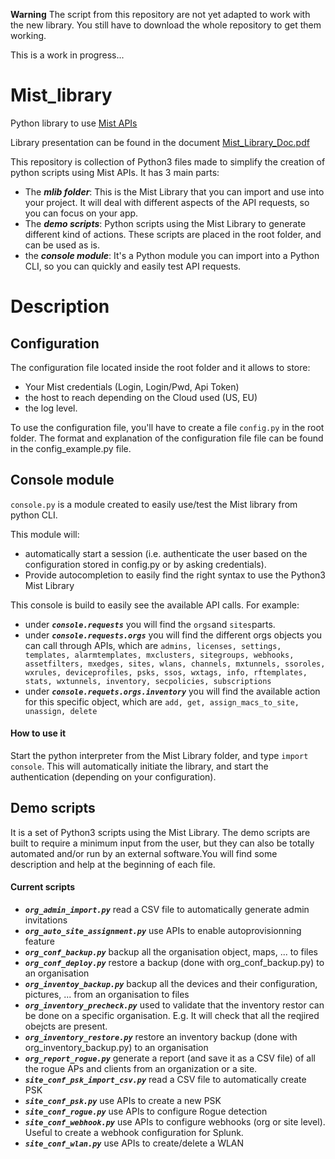 **Warning**
The script from this repository are not yet adapted to work with the new library. You still have to download the whole repository to get them working. 

This is a work in progress...


# Mist_library
 Python library to use [Mist APIs](https://www.mist.com)
 
Library presentation can be found in the document [Mist_Library_Doc.pdf](https://github.com/tmunzer/Mist_library/blob/master/Mist_Library_Doc.pdf?raw=true)

This repository is collection of Python3 files made to simplify the creation of python scripts using Mist APIs.
It has 3 main parts:
- The ***mlib folder***: This is the Mist Library that you can import and use into your project. It will deal with different aspects of the API requests, so you can focus on your app.
- The ***demo scripts***: Python scripts using the Mist Library to generate different kind of actions. These scripts are placed in the root folder, and can be used as is. 
- the ***console module***: It's a Python module you can import into a Python CLI, so you can quickly and easily test API requests.

# Description
## Configuration
The configuration file located inside the root folder and it allows to store:
- Your Mist credentials (Login, Login/Pwd, Api Token)
- the host to reach depending on the Cloud used (US, EU) 
- the log level.

To use the configuration file, you'll have to create a file `config.py` in the root folder.
The format and explanation of the configuration file file can be found in the config_example.py file. 

## Console module 
`console.py` is a module created to easily use/test the Mist library from python CLI.

This module will:
- automatically start a session (i.e. authenticate the user based on the configuration stored in config.py or by asking credentials).
- Provide autocompletion to easily find the right syntax to use the Python3 Mist Library

This console is build to easily see the available API calls. For example:
- under ***`console.requests`*** you will find the `orgs`and `sites`parts.
- under ***`console.requests.orgs`*** you will find the different orgs objects you can call through APIs, which are `admins, licenses, settings, templates, alarmtemplates, mxclusters, sitegroups, webhooks, assetfilters, mxedges, sites, wlans, channels, mxtunnels, ssoroles, wxrules, deviceprofiles, psks, ssos, wxtags, info, rftemplates, stats, wxtunnels, inventory, secpolicies, subscriptions`
- under ***`console.requets.orgs.inventory`*** you will find the available action for this specific object, which are
`add, get, assign_macs_to_site, unassign, delete`

#### How to use it
Start the python interpreter from the Mist Library folder, and type `import console`. This will automatically initiate the library, and start the authentication (depending on your configuration).

## Demo scripts
It is a set of Python3 scripts using the Mist Library. 
The demo scripts are built to require a minimum input from the user, but they can also be totally automated and/or run by an external software.You will find some description and help at the beginning of each file.

#### Current scripts
- ***`org_admin_import.py`***
read a CSV file to automatically generate admin invitations
- ***`org_auto_site_assignment.py`***
use APIs to enable autoprovisionning feature
- ***`org_conf_backup.py`***
backup all the organisation object, maps, ... to files
- ***`org_conf_deploy.py`***
restore a backup (done with org_conf_backup.py) to an organisation
- ***`org_inventoy_backup.py`***
backup all the devices and their configuration, pictures, ... from an organisation to files
- ***`org_inventory_precheck.py`***
used to validate that the inventory restor can be done on a specific organisation. E.g. It will check that all the reqjired obejcts are present.
- ***`org_inventory_restore.py`***
restore an inventory backup (done with org_inventory_backup.py) to an organisation
- ***`org_report_rogue.py`***
generate a report (and save it as a CSV file) of all the rogue APs and clients from an organization or a site.
- ***`site_conf_psk_import_csv.py`***
read a CSV file to automatically create PSK 
- ***`site_conf_psk.py`***
use APIs to create a new PSK
- ***`site_conf_rogue.py`***
use APIs to configure Rogue detection
- ***`site_conf_webhook.py`***
use APIs to configure webhooks (org or site level). Useful to create a webhook configuration for Splunk.
- ***`site_conf_wlan.py`***
use APIs to create/delete a WLAN


